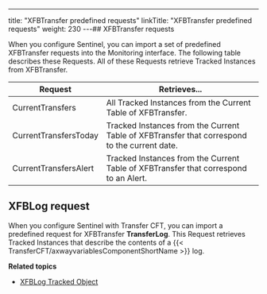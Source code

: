 ---
title: "XFBTransfer predefined requests"
linkTitle: "XFBTransfer predefined requests"
weight: 230
---## XFBTransfer requests

When you configure Sentinel, you can import a set of predefined XFBTransfer
requests into the Monitoring interface. The following table describes
these Requests. All of these Requests retrieve Tracked Instances
from XFBTransfer.


| Request  | Retrieves...  |
| --- | --- |
| CurrentTransfers | All Tracked Instances from the Current Table of XFBTransfer. |
| CurrentTransfersToday | Tracked Instances from the Current Table of XFBTransfer that correspond to the current date. |
| CurrentTransfersAlert | Tracked Instances from the Current Table of XFBTransfer that correspond to an Alert. |


## XFBLog request

When you configure Sentinel with Transfer CFT, you can import
a predefined request for XFBTransfer **TransferLog**.
This Request retrieves Tracked Instances that describe the contents of
a {{< TransferCFT/axwayvariablesComponentShortName  >}} log.

****Related topics****

* [XFBLog Tracked Object](../xfblog)
